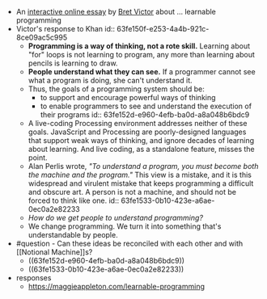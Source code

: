 - An [interactive online essay](http://worrydream.com/LearnableProgramming/) by [Bret Victor](<[http://worrydream.com/LearnableProgramming/](http://worrydream.com/#!/Bio)>) about ... learnable programming
- Victor's response to Khan
  id:: 63fe150f-e253-4a4b-921c-8ce09ac5c995
	- **Programming is a way of thinking, not a rote skill.** Learning about "for" loops is not learning to program, any more than learning about pencils is learning to draw.
	- **People understand what they can see.** If a programmer cannot see what a program is doing, she can't understand it.
	- Thus, the goals of a programming system should be:
		- to support and encourage powerful ways of thinking
		- to enable programmers to see and understand the execution of their programs
		  id:: 63fe152d-e960-4efb-ba0d-a8a048b6bdc9
	- A live-coding Processing environment addresses neither of these goals. JavaScript and Processing are poorly-designed languages that support weak ways of thinking, and ignore decades of learning about learning. And live coding, as a standalone feature, misses the point.
	- Alan Perlis wrote, *"To understand a program, you must become both the machine and the program."* This view is a mistake, and it is this widespread and virulent mistake that keeps programming a difficult and obscure art. A person is not a machine, and should not be forced to think like one.
	  id:: 63fe1533-0b10-423e-a6ae-0ec0a2e82233
	- _How do we get people to understand programming?_
	- We change programming. We turn it into something that's understandable by people.
- #question - Can these ideas be reconciled with each other and with [[Notional Machine]]s?
	- ((63fe152d-e960-4efb-ba0d-a8a048b6bdc9))
	- ((63fe1533-0b10-423e-a6ae-0ec0a2e82233))
- responses
	- https://maggieappleton.com/learnable-programming